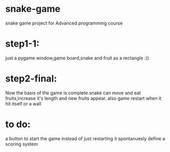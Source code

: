 # snake-game
snake game project for Advanced programming course

# step1-1:
just a pygame window,game board,snake and fruit as a rectangle :))

# step2-final:
Now the basis of the game is complete.snake can move and eat fruits,increase it's length and new fruits appear.
also game restart when it hit itself or a wall

# to do:
a button to start the game instead of just restarting it spontanuesly
define a scoring system

